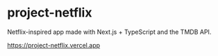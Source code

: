 # project-netflix

Netflix-inspired app made with Next.js + TypeScript and the TMDB API.

https://project-netflix.vercel.app
